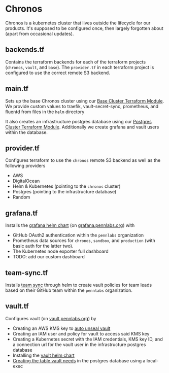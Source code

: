 # Chronos

Chronos is a kubernetes cluster that lives outside the lifecycle for our products. It's supposed to be configured once, then largely forgotten about (apart from occasional updates).

## backends.tf

Contains the terraform backends for each of the terraform projects (`chronos`, `vault`, and `base`). The `provider.tf` in each terraform project is configured to use the correct remote S3 backend.

## main.tf

Sets up the base Chronos cluster using our [Base Cluster Terraform Module](../modules/base_cluster). We provide custom values to traefik, vault-secret-sync, prometheus, and fluentd from files in the `helm` directory

It also creates an infrastructure postgres database using our [Postgres Cluster Terraform Module](../modules/postgres_cluster). Additionally we create grafana and vault users within the database.

## provider.tf

Configures terraform to use the `chronos` remote S3 backend as well as the following providers

* AWS
* DigitalOcean
* Helm & Kubernetes (pointing to the `chronos` cluster)
* Postgres (pointing to the infrastructure database)
* Random

## grafana.tf

Installs the [grafana helm chart](https://github.com/helm/charts/tree/master/stable/grafana) (on [grafana.pennlabs.org](https://grafana.pennlabs.org)) with

* GitHub OAuth2 authentication within the `pennlabs` organization
* Prometheus data sources for `chronos`, `sandbox`, and `production` (with basic auth for the latter two).
* The Kubernetes node exporter full dashboard
* TODO: add our custom dashboard

## team-sync.tf

Installs [team sync](github.com/pennlabs/docker-team-sync/) through helm to create vault policies for team leads based on their GitHub team within the `pennlabs` organization.

## vault.tf

Configures vault (on [vault.pennlabs.org](https://vault.pennlabs.org)) by

* Creating an AWS KMS key to [auto unseal vault](https://www.vaultproject.io/docs/configuration/seal/awskms.html)
* Creating an IAM user and policy for vault to access said KMS key
* Creating a Kubernetes secret with the IAM credentials, KMS key ID, and a connection url for the vault user in the infrastructure postgres database
* Installing the [vault helm chart](https://github.com/hashicorp/vault-helm)
* [Creating the table vault needs](https://www.vaultproject.io/docs/configuration/storage/postgresql) in the postgres database using a local-exec
